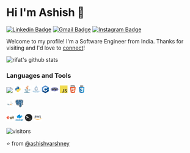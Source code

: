 # Hi I'm Ashish 👋
[![Linkedin Badge](https://img.shields.io/badge/-ashishvarshney-blue?style=flat&logo=Linkedin&logoColor=white&link=https://www.linkedin.com/in/ashishvarsh/)](https://www.linkedin.com/in/ashishvarsh/)
[![Gmail Badge](https://img.shields.io/badge/-ashishvarshney-c14438?style=flat&logo=Gmail&logoColor=white&link=mailto:er.ashish.av@gmail.com)](mailto:er.ashish.av@gmail.com)
[![Instagram Badge](https://img.shields.io/badge/-ashishvasrhney-175584.svg?&style=flat&logo=Instagram&logoColor=#E4405F&link=https://www.facebook.com/abdullahalrifatcse)](https://www.facebook.com/abdullahalrifatcse)

<!--- [![ Badge](https://img.shields.io/badge/-ashishvarshney.github.io-%231877F2.svg?&style=flat&logo=visual-studio-code&logoColor=white&link=https://abdullahalrifat.github.io/)](https://abdullahalrifat.github.io/)-->

Welcome to my profile! I'm a Software Engineer from India. Thanks for visiting and I'd love to [connect](https://www.linkedin.com/in/ashishvarsh/)!





![rifat's github stats](https://github-readme-stats.vercel.app/api?username=AshishVarshneyy&show_icons=true)


### Languages and Tools
<code><img height="20" src="https://raw.githubusercontent.com/github/explore/80688e429a7d4ef2fca1e82350fe8e3517d3494d/topics/python/c++.png"></code>
<code><img height="20" src="https://raw.githubusercontent.com/github/explore/80688e429a7d4ef2fca1e82350fe8e3517d3494d/topics/python/python.png"></code>
<code><img height="20" src="https://raw.githubusercontent.com/github/explore/80688e429a7d4ef2fca1e82350fe8e3517d3494d/topics/java/java.png"></code>
<code><img height="20" src="https://raw.githubusercontent.com/github/explore/80688e429a7d4ef2fca1e82350fe8e3517d3494d/topics/c/c.png"></code>
<code><img height="20" src="https://raw.githubusercontent.com/github/explore/80688e429a7d4ef2fca1e82350fe8e3517d3494d/topics/cpp/cpp.png"></code>
<code><img height="20" src="https://raw.githubusercontent.com/github/explore/80688e429a7d4ef2fca1e82350fe8e3517d3494d/topics/php/php.png"></code>
<code><img height="20" src="https://raw.githubusercontent.com/github/explore/80688e429a7d4ef2fca1e82350fe8e3517d3494d/topics/javascript/javascript.png"></code>
<code><img height="20" src="https://raw.githubusercontent.com/github/explore/80688e429a7d4ef2fca1e82350fe8e3517d3494d/topics/html/html.png"></code>
<code><img height="20" src="https://raw.githubusercontent.com/github/explore/80688e429a7d4ef2fca1e82350fe8e3517d3494d/topics/css/css.png"></code>


<code><img height="20" src="https://raw.githubusercontent.com/github/explore/80688e429a7d4ef2fca1e82350fe8e3517d3494d/topics/mysql/mysql.png"></code>
<code><img height="20" src="https://raw.githubusercontent.com/github/explore/80688e429a7d4ef2fca1e82350fe8e3517d3494d/topics/postgresql/postgresql.png"></code>

<code><img height="20" src="https://raw.githubusercontent.com/github/explore/80688e429a7d4ef2fca1e82350fe8e3517d3494d/topics/git/git.png"></code>
<code><img height="20" src="https://raw.githubusercontent.com/github/explore/80688e429a7d4ef2fca1e82350fe8e3517d3494d/topics/docker/docker.png"></code>
<code><img height="20" src="https://raw.githubusercontent.com/github/explore/80688e429a7d4ef2fca1e82350fe8e3517d3494d/topics/terminal/terminal.png"></code>
<code><img height="20" src="https://raw.githubusercontent.com/github/explore/80688e429a7d4ef2fca1e82350fe8e3517d3494d/topics/aws/aws.png"></code>



 ![visitors](https://visitor-badge.laobi.icu/badge?page_id=AshishVarshneyy.AshishVarshneyy)
 
⭐️ from [@ashishvarshney](https://github.com/AshishVarshneyy)
